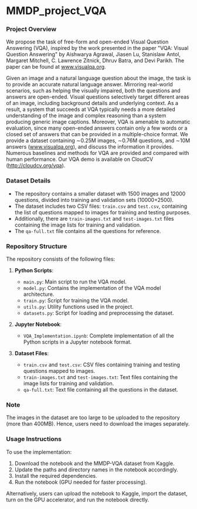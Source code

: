 # MMDP_project_VQA

### Project Overview
We propose the task of free-form and open-ended Visual Question Answering (VQA), inspired by the work presented in the paper "VQA: Visual Question Answering" by Aishwarya Agrawal, Jiasen Lu, Stanislaw Antol, Margaret Mitchell, C. Lawrence Zitnick, Dhruv Batra, and Devi Parikh. The paper can be found at www.visualqa.org.

Given an image and a natural language question about the image, the task is to provide an accurate natural language answer. Mirroring real-world scenarios, such as helping the visually impaired, both the questions and answers are open-ended. Visual questions selectively target different areas of an image, including background details and underlying context. As a result, a system that succeeds at VQA typically needs a more detailed understanding of the image and complex reasoning than a system producing generic image captions. Moreover, VQA is amenable to automatic evaluation, since many open-ended answers contain only a few words or a closed set of answers that can be provided in a multiple-choice format. We provide a dataset containing ∼0.25M images, ∼0.76M questions, and ∼10M answers (www.visualqa.org), and discuss the information it provides. Numerous baselines and methods for VQA are provided and compared with human performance. Our VQA demo is available on CloudCV (http://cloudcv.org/vqa).

### Dataset Details
- The repository contains a smaller dataset with 1500 images and 12000 questions, divided into training and validation sets (10000+2500).
- The dataset includes two CSV files: `train.csv` and `test.csv`, containing the list of questions mapped to images for training and testing purposes.
- Additionally, there are `train-images.txt` and `test-images.txt` files containing the image lists for training and validation.
- The `qa-full.txt` file contains all the questions for reference.

### Repository Structure
The repository consists of the following files:
1. **Python Scripts**:
   - `main.py`: Main script to run the VQA model.
   - `model.py`: Contains the implementation of the VQA model architecture.
   - `train.py`: Script for training the VQA model.
   - `utils.py`: Utility functions used in the project.
   - `datasets.py`: Script for loading and preprocessing the dataset.

2. **Jupyter Notebook**:
   - `VQA_Implementation.ipynb`: Complete implementation of all the Python scripts in a Jupyter notebook format.

3. **Dataset Files**:
   - `train.csv` and `test.csv`: CSV files containing training and testing questions mapped to images.
   - `train-images.txt` and `test-images.txt`: Text files containing the image lists for training and validation.
   - `qa-full.txt`: Text file containing all the questions in the dataset.
### Note
The images in the dataset are too large to be uploaded to the repository (more than 400MB). Hence, users need to download the images separately.

### Usage Instructions
To use the implementation:
1. Download the notebook and the MMDP-VQA dataset from Kaggle.
2. Update the paths and directory names in the notebook accordingly.
3. Install the required dependencies.
4. Run the notebook (GPU needed for faster processing).

Alternatively, users can upload the notebook to Kaggle, import the dataset, turn on the GPU accelerator, and run the notebook directly.


